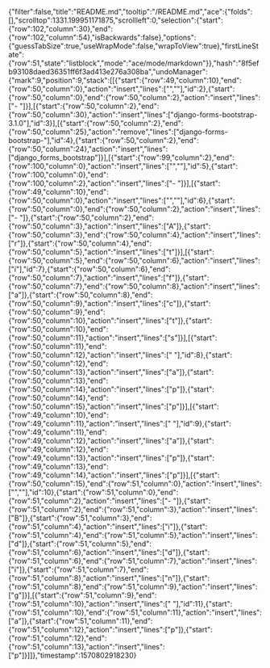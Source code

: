 {"filter":false,"title":"README.md","tooltip":"/README.md","ace":{"folds":[],"scrolltop":1331.199951171875,"scrollleft":0,"selection":{"start":{"row":102,"column":30},"end":{"row":102,"column":54},"isBackwards":false},"options":{"guessTabSize":true,"useWrapMode":false,"wrapToView":true},"firstLineState":{"row":51,"state":"listblock","mode":"ace/mode/markdown"}},"hash":"8f5efb93108daed36351ff6f3ad413e276a308ba","undoManager":{"mark":9,"position":9,"stack":[[{"start":{"row":49,"column":10},"end":{"row":50,"column":0},"action":"insert","lines":["",""],"id":2},{"start":{"row":50,"column":0},"end":{"row":50,"column":2},"action":"insert","lines":["- "]}],[{"start":{"row":50,"column":2},"end":{"row":50,"column":30},"action":"insert","lines":["django-forms-bootstrap-3.1.0"],"id":3}],[{"start":{"row":50,"column":2},"end":{"row":50,"column":25},"action":"remove","lines":["django-forms-bootstrap-"],"id":4},{"start":{"row":50,"column":2},"end":{"row":50,"column":24},"action":"insert","lines":["django_forms_bootstrap"]}],[{"start":{"row":99,"column":2},"end":{"row":100,"column":0},"action":"insert","lines":["",""],"id":5},{"start":{"row":100,"column":0},"end":{"row":100,"column":2},"action":"insert","lines":["- "]}],[{"start":{"row":49,"column":10},"end":{"row":50,"column":0},"action":"insert","lines":["",""],"id":6},{"start":{"row":50,"column":0},"end":{"row":50,"column":2},"action":"insert","lines":["- "]},{"start":{"row":50,"column":2},"end":{"row":50,"column":3},"action":"insert","lines":["A"]},{"start":{"row":50,"column":3},"end":{"row":50,"column":4},"action":"insert","lines":["r"]},{"start":{"row":50,"column":4},"end":{"row":50,"column":5},"action":"insert","lines":["t"]}],[{"start":{"row":50,"column":5},"end":{"row":50,"column":6},"action":"insert","lines":["i"],"id":7},{"start":{"row":50,"column":6},"end":{"row":50,"column":7},"action":"insert","lines":["f"]},{"start":{"row":50,"column":7},"end":{"row":50,"column":8},"action":"insert","lines":["a"]},{"start":{"row":50,"column":8},"end":{"row":50,"column":9},"action":"insert","lines":["c"]},{"start":{"row":50,"column":9},"end":{"row":50,"column":10},"action":"insert","lines":["t"]},{"start":{"row":50,"column":10},"end":{"row":50,"column":11},"action":"insert","lines":["s"]}],[{"start":{"row":50,"column":11},"end":{"row":50,"column":12},"action":"insert","lines":[" "],"id":8},{"start":{"row":50,"column":12},"end":{"row":50,"column":13},"action":"insert","lines":["a"]},{"start":{"row":50,"column":13},"end":{"row":50,"column":14},"action":"insert","lines":["p"]},{"start":{"row":50,"column":14},"end":{"row":50,"column":15},"action":"insert","lines":["p"]}],[{"start":{"row":49,"column":10},"end":{"row":49,"column":11},"action":"insert","lines":[" "],"id":9},{"start":{"row":49,"column":11},"end":{"row":49,"column":12},"action":"insert","lines":["a"]},{"start":{"row":49,"column":12},"end":{"row":49,"column":13},"action":"insert","lines":["p"]},{"start":{"row":49,"column":13},"end":{"row":49,"column":14},"action":"insert","lines":["p"]}],[{"start":{"row":50,"column":15},"end":{"row":51,"column":0},"action":"insert","lines":["",""],"id":10},{"start":{"row":51,"column":0},"end":{"row":51,"column":2},"action":"insert","lines":["- "]},{"start":{"row":51,"column":2},"end":{"row":51,"column":3},"action":"insert","lines":["B"]},{"start":{"row":51,"column":3},"end":{"row":51,"column":4},"action":"insert","lines":["i"]},{"start":{"row":51,"column":4},"end":{"row":51,"column":5},"action":"insert","lines":["d"]},{"start":{"row":51,"column":5},"end":{"row":51,"column":6},"action":"insert","lines":["d"]},{"start":{"row":51,"column":6},"end":{"row":51,"column":7},"action":"insert","lines":["i"]},{"start":{"row":51,"column":7},"end":{"row":51,"column":8},"action":"insert","lines":["n"]},{"start":{"row":51,"column":8},"end":{"row":51,"column":9},"action":"insert","lines":["g"]}],[{"start":{"row":51,"column":9},"end":{"row":51,"column":10},"action":"insert","lines":[" "],"id":11},{"start":{"row":51,"column":10},"end":{"row":51,"column":11},"action":"insert","lines":["a"]},{"start":{"row":51,"column":11},"end":{"row":51,"column":12},"action":"insert","lines":["p"]},{"start":{"row":51,"column":12},"end":{"row":51,"column":13},"action":"insert","lines":["p"]}]]},"timestamp":1570802918230}
